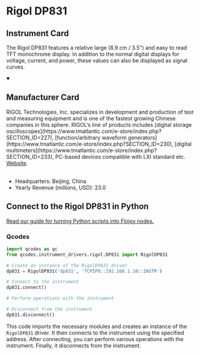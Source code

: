 
# Rigol DP831

## Instrument Card

The Rigol DP831 features a relative large (8.9 cm / 3.5") and easy to read TFT monochrome display. In addition to the normal digital displays for voltage, current, and power, these values can also be displayed as signal curves.

<details open>
<summary><h2>Manufacturer Card</h2></summary>
RIGOL Technologies, Inc. specializes in development and production of test and measuring equipment and is one of the fastest growing Chinese companies in this sphere.
RIGOL’s line of products includes [digital storage oscilloscopes](https://www.tmatlantic.com/e-store/index.php?SECTION_ID=227), [function/arbitrary waveform generators](https://www.tmatlantic.com/e-store/index.php?SECTION_ID=230), [digital multimeters](https://www.tmatlantic.com/e-store/index.php?SECTION_ID=233), PC-based devices compatible with LXI standard etc. <a href=https://www.rigol.com/>Website</a>.
<br></br>
<ul>
  <li>Headquarters: Beijing, China</li>
  <li>Yearly Revenue (millions, USD): 23.0</li>
</ul>
</details>

## Connect to the Rigol DP831 in Python

[Read our guide for turning Python scripts into Flojoy nodes.](https://docs.flojoy.ai/custom-nodes/creating-custom-node/)


### Qcodes

```python
import qcodes as qc
from qcodes.instrument_drivers.rigol.DP831 import RigolDP831

# Create an instance of the RigolDP831 driver
dp831 = RigolDP831('dp831', 'TCPIP0::192.168.1.10::INSTR')

# Connect to the instrument
dp831.connect()

# Perform operations with the instrument

# Disconnect from the instrument
dp831.disconnect()
```

This code imports the necessary modules and creates an instance of the `RigolDP831` driver. It then connects to the instrument using the specified address. After connecting, you can perform various operations with the instrument. Finally, it disconnects from the instrument.

